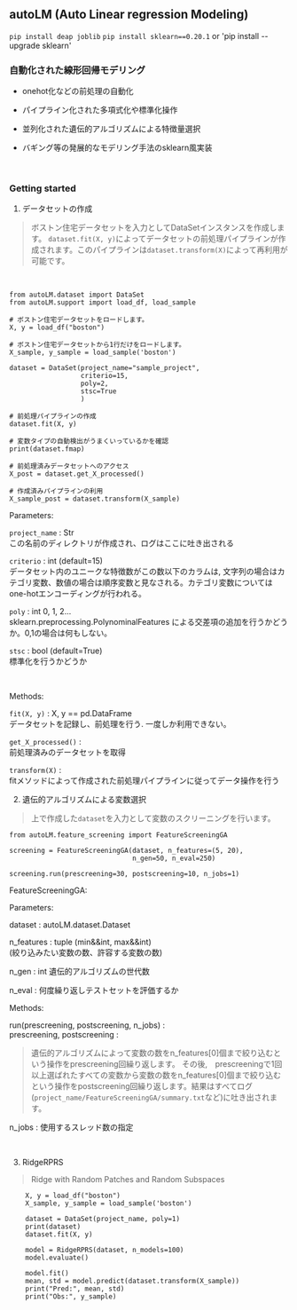 ## autoLM (Auto Linear regression Modeling)

`pip install deap joblib`
`pip install sklearn==0.20.1` or 'pip install --upgrade sklearn'


### 自動化された線形回帰モデリング

- onehot化などの前処理の自動化

- パイプライン化された多項式化や標準化操作

- 並列化された遺伝的アルゴリズムによる特徴量選択

- バギング等の発展的なモデリング手法のsklearn風実装

<br>

### Getting started

1. データセットの作成

> ボストン住宅データセットを入力としてDataSetインスタンスを作成します。
`dataset.fit(X, y)`によってデータセットの前処理パイプラインが作成されます。このパイプラインは`dataset.transform(X)`によって再利用が可能です。

<br>

```
from autoLM.dataset import DataSet
from autoLM.support import load_df, load_sample

# ボストン住宅データセットをロードします。
X, y = load_df("boston")

# ボストン住宅データセットから1行だけをロードします。
X_sample, y_sample = load_sample('boston')

dataset = DataSet(project_name="sample_project",
                  criterio=15,
                  poly=2,
                  stsc=True
                  )

# 前処理パイプラインの作成
dataset.fit(X, y)

# 変数タイプの自動検出がうまくいっているかを確認
print(dataset.fmap)

# 前処理済みデータセットへのアクセス
X_post = dataset.get_X_processed()

# 作成済みパイプラインの利用
X_sample_post = dataset.transform(X_sample)

```
Parameters:

`project_name` : Str <br>
この名前のディレクトリが作成され、ログはここに吐き出される

`criterio` : int (default=15)<br>
データセット内のユニークな特徴数がこの数以下のカラムは, 文字列の場合はカテゴリ変数、数値の場合は順序変数と見なされる。カテゴリ変数についてはone-hotエンコーディングが行われる。

`poly` : int 0, 1, 2... <br>
sklearn.preprocessing.PolynominalFeatures による交差項の追加を行うかどうか。0,1の場合は何もしない。

`stsc` : bool (default=True)<br>
標準化を行うかどうか

<br>

Methods:

`fit(X, y)` : X, y == pd.DataFrame <br>
データセットを記録し、前処理を行う. 一度しか利用できない。


`get_X_processed()` :<br>
 前処理済みのデータセットを取得 <br>

`transform(X)` :<br>
fitメソッドによって作成された前処理パイプラインに従ってデータ操作を行う<br>

2. 遺伝的アルゴリズムによる変数選択

>上で作成した`dataset`を入力として変数のスクリーニングを行います。

```
from autoLM.feature_screening import FeatureScreeningGA

screening = FeatureScreeningGA(dataset, n_features=(5, 20),
                               n_gen=50, n_eval=250)

screening.run(prescreening=30, postscreening=10, n_jobs=1)

```
FeatureScreeningGA:

Parameters:

dataset : autoLM.dataset.Dataset

n_features : tuple (min&&int, max&&int)<br>
(絞り込みたい変数の数、許容する変数の数)

n_gen : int 遺伝的アルゴリズムの世代数

n_eval : 何度繰り返しテストセットを評価するか


Methods:

run(prescreening, postscreening, n_jobs) :<br>
prescreening, postscreening :<br>
>遺伝的アルゴリズムによって変数の数をn_features[0]個まで絞り込むという操作をprescreening回繰り返します。
その後,　prescreeningで1回以上選ばれたすべての変数から変数の数をn_features[0]個まで絞り込むという操作をpostscreening回繰り返します。結果はすべてログ(`project_name/FeatureScreeningGA/summary.txt`など)に吐き出されます。

n_jobs : 使用するスレッド数の指定

<br>

3. RidgeRPRS

> Ridge with Random Patches and Random Subspaces

```
    X, y = load_df("boston")
    X_sample, y_sample = load_sample('boston')

    dataset = DataSet(project_name, poly=1)
    print(dataset)
    dataset.fit(X, y)

    model = RidgeRPRS(dataset, n_models=100)
    model.evaluate()

    model.fit()
    mean, std = model.predict(dataset.transform(X_sample))
    print("Pred:", mean, std)
    print("Obs:", y_sample)

```
